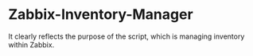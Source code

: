 # Zabbix-Inventory-Manager
 It clearly reflects the purpose of the script, which is managing inventory within Zabbix.
